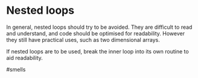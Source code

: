 # Nested loops

In general, nested loops should try to be avoided. They are difficult to read and understand, and code should be optimised for readability. However they still have practical uses, such as two dimensional arrays.

If nested loops are to be used, break the inner loop into its own routine to aid readability.

#smells